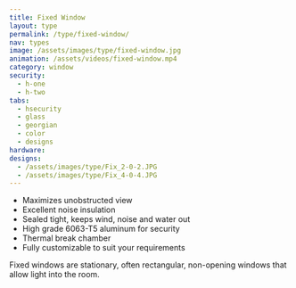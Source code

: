 ```yaml
---
title: Fixed Window
layout: type
permalink: /type/fixed-window/
nav: types
image: /assets/images/type/fixed-window.jpg
animation: /assets/videos/fixed-window.mp4
category: window
security:
  - h-one
  - h-two
tabs:
  - hsecurity
  - glass
  - georgian
  - color
  - designs
hardware:
designs:
  - /assets/images/type/Fix_2-0-2.JPG
  - /assets/images/type/Fix_4-0-4.JPG
---
```


- Maximizes unobstructed view
- Excellent noise insulation
- Sealed tight, keeps wind, noise and water out
- High grade 6063-T5 aluminum for security
- Thermal break chamber
- Fully customizable to suit your requirements

Fixed windows are stationary, often rectangular, non-opening windows that allow light into the room.
